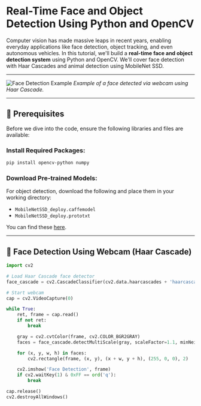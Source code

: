 # Real-Time Face and Object Detection Using Python and OpenCV

Computer vision has made massive leaps in recent years, enabling everyday applications like face detection, object tracking, and even autonomous vehicles. In this tutorial, we'll build a **real-time face and object detection system** using Python and OpenCV. We'll cover face detection with Haar Cascades and animal detection using MobileNet SSD.

---

![Face Detection Example](../images/img3.png)
*Example of a face detected via webcam using Haar Cascade.*

---

## 🧰 Prerequisites

Before we dive into the code, ensure the following libraries and files are available:

### Install Required Packages:
```bash
pip install opencv-python numpy
```

### Download Pre-trained Models:
For object detection, download the following and place them in your working directory:
- `MobileNetSSD_deploy.caffemodel`
- `MobileNetSSD_deploy.prototxt`

You can find these [here](https://github.com/chuanqi305/MobileNet-SSD).

---

## 👦 Face Detection Using Webcam (Haar Cascade)

```python
import cv2

# Load Haar Cascade face detector
face_cascade = cv2.CascadeClassifier(cv2.data.haarcascades + 'haarcascade_frontalface_default.xml')

# Start webcam
cap = cv2.VideoCapture(0)

while True:
    ret, frame = cap.read()
    if not ret:
        break

    gray = cv2.cvtColor(frame, cv2.COLOR_BGR2GRAY)
    faces = face_cascade.detectMultiScale(gray, scaleFactor=1.1, minNeighbors=5)

    for (x, y, w, h) in faces:
        cv2.rectangle(frame, (x, y), (x + w, y + h), (255, 0, 0), 2)

    cv2.imshow('Face Detection', frame)
    if cv2.waitKey(1) & 0xFF == ord('q'):
        break

cap.release()
cv2.destroyAllWindows()
```

